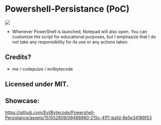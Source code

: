 # Powershell-Persistance (PoC)
<a href="https://t.me/pulzetools"><img src="https://img.shields.io/badge/Join%20my%20Telegram%20group-2CA5E0?style=for-the-badge&logo=telegram&labelColor=db44ad&color=5e2775"></a>

-  Whenever PowerShell is launched, Notepad will also open. You can customize the script for educational purposes, but I emphasize that I do not take any responsibility for its use or any actions taken.

## Credits?
- me / codepulze / evilbytecode

## Licensed under MIT.

## Showcase:


https://github.com/EvilBytecode/Powershell-Persistance/assets/151552809/09488980-215c-41f1-ba1d-8e5e34188f53

